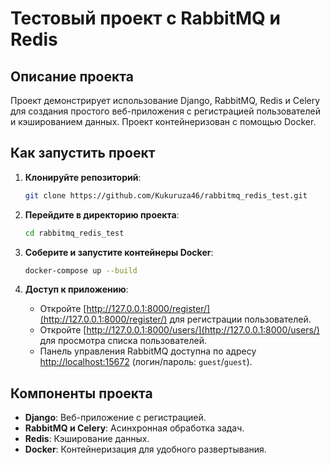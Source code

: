 # Тестовый проект с RabbitMQ и Redis

## Описание проекта
Проект демонстрирует использование Django, RabbitMQ, Redis и Celery для создания простого веб-приложения с регистрацией пользователей и кэшированием данных. Проект контейнеризован с помощью Docker.

## Как запустить проект

1. **Клонируйте репозиторий**:
   ```sh
   git clone https://github.com/Kukuruza46/rabbitmq_redis_test.git
   ```

2. **Перейдите в директорию проекта**:
   ```sh
   cd rabbitmq_redis_test
   ```

3. **Соберите и запустите контейнеры Docker**:
   ```sh
   docker-compose up --build
   ```

4. **Доступ к приложению**:
   - Откройте [http://127.0.0.1:8000/register/](http://127.0.0.1:8000/register/) для регистрации пользователей.
   - Откройте [http://127.0.0.1:8000/users/](http://127.0.0.1:8000/users/) для просмотра списка пользователей.
   - Панель управления RabbitMQ доступна по адресу [http://localhost:15672](http://localhost:15672) (логин/пароль: `guest`/`guest`).

## Компоненты проекта
- **Django**: Веб-приложение с регистрацией.
- **RabbitMQ и Celery**: Асинхронная обработка задач.
- **Redis**: Кэширование данных.
- **Docker**: Контейнеризация для удобного развертывания.
